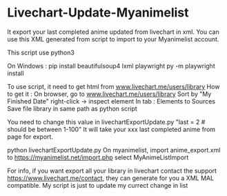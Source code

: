 # Livechart-Update-Myanimelist
It export your last completed anime updated from livechart in xml.
You can use this XML generated from script to import to your Myanimelist account.

This script use python3

On Windows :
pip install beautifulsoup4 lxml playwright
py -m playwright install

To use script, it need to get html from www.livechart.me/users/library
How to get it :
On browser, go to www.livechart.me/users/library
Sort by "My Finished Date"
right-click -> inspect element
In tab : Elements to Sources
Save file library in same path as python script

You need to change this value in livechartExportUpdate.py "last = 2 # should be between 1-100"
It will take your xxx last completed anime from page for export.

python livechartExportUpdate.py
On myanimelist, import anime_export.xml to https://myanimelist.net/import.php select MyAnimeListImport

For info, if you want export all your library in livechart contact the support https://www.livechart.me/contact, they can generate for you a XML MAL compatible.
My script is just to update my currect change in list
